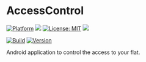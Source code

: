 # AccessControl

[![Platform](https://img.shields.io/badge/platform-Android-blue.svg)](https://www.android.com)
<a target="_blank" href="https://android-arsenal.com/api?level=24" title="API24+"><img src="https://img.shields.io/badge/API-24+-blue.svg" /></a>
[![License: MIT](https://img.shields.io/badge/License-MIT-blue.svg)](https://opensource.org/licenses/MIT)
<a target="_blank" href="https://www.paypal.me/GuepardoApps" title="Donate using PayPal"><img src="https://img.shields.io/badge/paypal-donate-blue.svg" /></a>

[![Build](https://img.shields.io/badge/build-notTested-orange.svg)](https://github.com/GuepardoApps/LucaHome-AndroidApplication/tree/develop/accesscontrol)
[![Version](https://img.shields.io/badge/version-v1.0.0.180215-blue.svg)](https://github.com/GuepardoApps/LucaHome-AndroidApplication/tree/develop/accesscontrol)

Android application to control the access to your flat.